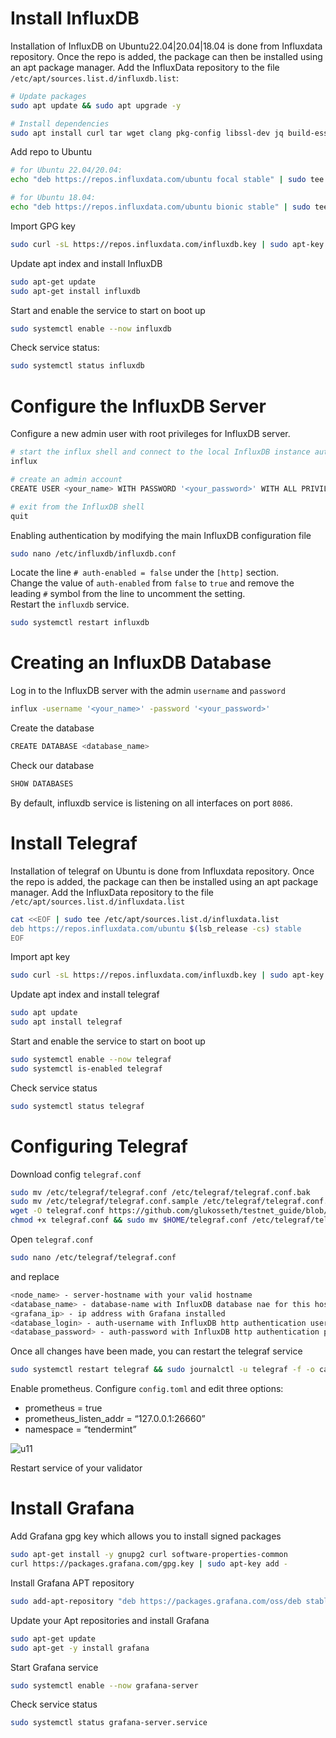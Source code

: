 Install InfluxDB
=
Installation of InfluxDB on Ubuntu22.04|20.04|18.04 is done from Influxdata repository. Once the repo is added, the package can then be installed using an apt package manager. Add the InfluxData repository to the file  `/etc/apt/sources.list.d/influxdb.list`:
```Bash
# Update packages
sudo apt update && sudo apt upgrade -y

# Install dependencies
sudo apt install curl tar wget clang pkg-config libssl-dev jq build-essential bsdmainutils ncdu git jq chrony liblz4-tool -y
```
Add repo to Ubuntu
```Bash
# for Ubuntu 22.04/20.04:
echo "deb https://repos.influxdata.com/ubuntu focal stable" | sudo tee /etc/apt/sources.list.d/influxdb.list

# for Ubuntu 18.04:
echo "deb https://repos.influxdata.com/ubuntu bionic stable" | sudo tee /etc/apt/sources.list.d/influxdb.list
```
Import GPG key
```Bash
sudo curl -sL https://repos.influxdata.com/influxdb.key | sudo apt-key add -
```
Update apt index and install InfluxDB
```Bash
sudo apt-get update
sudo apt-get install influxdb
```
Start and enable the service to start on boot up
```Bash
sudo systemctl enable --now influxdb
```
Check service status:
```Bash
sudo systemctl status influxdb
```
Configure the InfluxDB Server
=
Configure a new admin user with root privileges for InfluxDB server.
```Bash
# start the influx shell and connect to the local InfluxDB instance automatically
influx

# create an admin account
CREATE USER <your_name> WITH PASSWORD '<your_password>' WITH ALL PRIVILEGES

# exit from the InfluxDB shell
quit
```
Enabling authentication by modifying the main InfluxDB configuration file
```Bash
sudo nano /etc/influxdb/influxdb.conf
```
Locate the line `# auth-enabled = false` under the `[http]` section. \
Change the value of `auth-enabled` from `false` to `true` and remove the leading `#` symbol from the line to uncomment the setting. \
Restart the `influxdb` service.
```Bash
sudo systemctl restart influxdb
```
Creating an InfluxDB Database
=
Log in to the InfluxDB server with the admin `username` and `password`
```Bash
influx -username '<your_name>' -password '<your_password>'
```
Create the database
```Bash
CREATE DATABASE <database_name>
```
Check our database
```Bash
SHOW DATABASES
```
By default, influxdb service is listening on all interfaces on port `8086`.

Install Telegraf
=
Installation of telegraf on Ubuntu is done from Influxdata repository. Once the repo is added, the package can then be installed using an apt package manager. Add the InfluxData repository to the file  `/etc/apt/sources.list.d/influxdata.list`
```Bash
cat <<EOF | sudo tee /etc/apt/sources.list.d/influxdata.list
deb https://repos.influxdata.com/ubuntu $(lsb_release -cs) stable
EOF
```
Import apt key
```Bash
sudo curl -sL https://repos.influxdata.com/influxdb.key | sudo apt-key add -
```
Update apt index and install telegraf
```Bash
sudo apt update
sudo apt install telegraf
```
Start and enable the service to start on boot up
```Bash
sudo systemctl enable --now telegraf
sudo systemctl is-enabled telegraf
```
Check service status
```Bash
sudo systemctl status telegraf
```
Configuring Telegraf
=
Download config `telegraf.conf`
```Bash
sudo mv /etc/telegraf/telegraf.conf /etc/telegraf/telegraf.conf.bak
sudo mv /etc/telegraf/telegraf.conf.sample /etc/telegraf/telegraf.conf.sample.bak
wget -O telegraf.conf https://github.com/glukosseth/testnet_guide/blob/main/cosmos/usefull_for_cosmos/monitoring/telegraf.conf
chmod +x telegraf.conf && sudo mv $HOME/telegraf.conf /etc/telegraf/telegraf.conf
```
Open `telegraf.conf`
```Bash
sudo nano /etc/telegraf/telegraf.conf
```
and replace
```Bash
<node_name> - server-hostname with your valid hostname
<database_name> - database-name with InfluxDB database nae for this host
<grafana_ip> - ip address with Grafana installed
<database_login> - auth-username with InfluxDB http authentication username
<database_password> - auth-password with InfluxDB http authentication password.
```
Once all changes have been made, you can restart the telegraf service
```Bash
sudo systemctl restart telegraf && sudo journalctl -u telegraf -f -o cat
```
Enable prometheus. Configure `config.toml` and edit three options:
- prometheus = true
- prometheus_listen_addr = “127.0.0.1:26660” 
- namespace = “tendermint”

![u11](https://user-images.githubusercontent.com/108256873/177996020-44fc90fc-4c2b-4d5f-be7d-4e82a63ae65b.png)

Restart service of your validator


Install Grafana
=
Add Grafana gpg key which allows you to install signed packages
```Bash
sudo apt-get install -y gnupg2 curl software-properties-common
curl https://packages.grafana.com/gpg.key | sudo apt-key add -
```
Install Grafana APT repository
```Bash
sudo add-apt-repository "deb https://packages.grafana.com/oss/deb stable main"
```
Update your Apt repositories and install Grafana
```Bash
sudo apt-get update
sudo apt-get -y install grafana
```
Start Grafana service
```Bash
sudo systemctl enable --now grafana-server
```
Check service status
```Bash
sudo systemctl status grafana-server.service 
```
